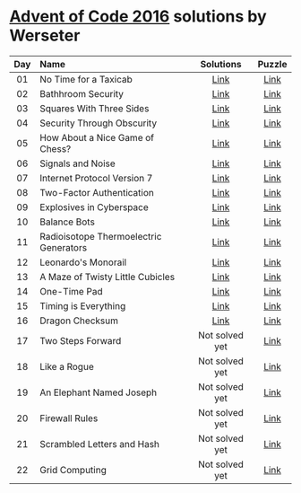 [Advent of Code 2016](http://adventofcode.com) solutions by Werseter
========================

| Day | Name                                           |      Solutions      |                   Puzzle                    |
|:---:|:-----------------------------------------------|:-------------------:|:-------------------------------------------:|
| 01  | No Time for a Taxicab                          | [Link](/Day%2001)   | [Link](http://adventofcode.com/2016/day/1)  |
| 02  | Bathhroom Security                             | [Link](/Day%2002)   | [Link](http://adventofcode.com/2016/day/2)  |
| 03  | Squares With Three Sides                       | [Link](/Day%2003)   | [Link](http://adventofcode.com/2016/day/3)  |
| 04  | Security Through Obscurity                     | [Link](/Day%2004)   | [Link](http://adventofcode.com/2016/day/4)  |
| 05  | How About a Nice Game of Chess?                | [Link](/Day%2005)   | [Link](http://adventofcode.com/2016/day/5)  |
| 06  | Signals and Noise                              | [Link](/Day%2006)   | [Link](http://adventofcode.com/2016/day/6)  |
| 07  | Internet Protocol Version 7                    | [Link](/Day%2007)   | [Link](http://adventofcode.com/2016/day/7)  |
| 08  | Two-Factor Authentication                      | [Link](/Day%2008)   | [Link](http://adventofcode.com/2016/day/8)  |
| 09  | Explosives in Cyberspace                       | [Link](/Day%2009)   | [Link](http://adventofcode.com/2016/day/9)  |
| 10  | Balance Bots                                   | [Link](/Day%2010)   | [Link](http://adventofcode.com/2016/day/10) |
| 11  | Radioisotope Thermoelectric Generators         | [Link](/Day%2011)   | [Link](http://adventofcode.com/2016/day/11) |
| 12  | Leonardo's Monorail                            | [Link](/Day%2012)   | [Link](http://adventofcode.com/2016/day/12) |
| 13  | A Maze of Twisty Little Cubicles               | [Link](/Day%2013)   | [Link](http://adventofcode.com/2016/day/13) |
| 14  | One-Time Pad                                   | [Link](/Day%2014)   | [Link](http://adventofcode.com/2016/day/14) |
| 15  | Timing is Everything                           | [Link](/Day%2015)   | [Link](http://adventofcode.com/2016/day/15) |
| 16  | Dragon Checksum                                | [Link](/Day%2016)   | [Link](http://adventofcode.com/2016/day/16) |
| 17  | Two Steps Forward                              | Not solved yet      | [Link](http://adventofcode.com/2016/day/17) |
| 18  | Like a Rogue                                   | Not solved yet      | [Link](http://adventofcode.com/2016/day/18) |
| 19  | An Elephant Named Joseph                       | Not solved yet      | [Link](http://adventofcode.com/2016/day/19) |
| 20  | Firewall Rules                                 | Not solved yet      | [Link](http://adventofcode.com/2016/day/20) |
| 21  | Scrambled Letters and Hash                     | Not solved yet      | [Link](http://adventofcode.com/2016/day/21) |
| 22  | Grid Computing                                 | Not solved yet      | [Link](http://adventofcode.com/2016/day/22) |